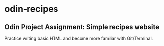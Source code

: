 # odin-recipes
## Odin Project Assignment: Simple recipes website

Practice writing basic HTML and become more familiar with Git/Terminal.